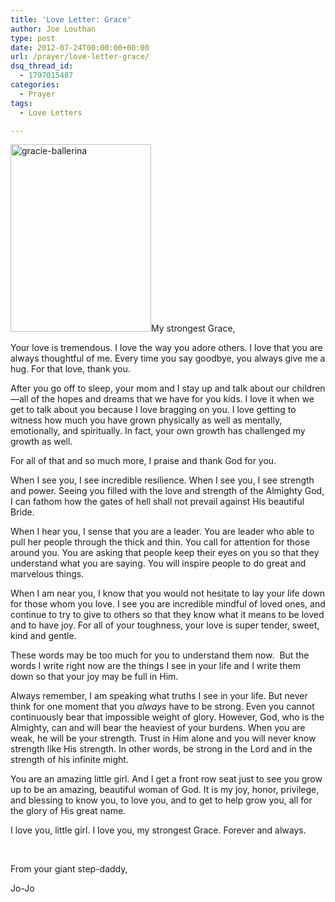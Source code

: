 ```yaml
---
title: 'Love Letter: Grace'
author: Joe Louthan
type: post
date: 2012-07-24T00:00:00+00:00
url: /prayer/love-letter-grace/
dsq_thread_id:
  - 1797015487
categories:
  - Prayer
tags:
  - Love Letters

---
```

[<img class="alignright size-medium wp-image-1837" alt="gracie-ballerina" src="https://i0.wp.com/theologic.us/wp-content/uploads/2013/02/gracie-ballerina.jpeg?resize=225%2C300" width="225" height="300" srcset="https://i0.wp.com/theologic.us/wp-content/uploads/2013/02/gracie-ballerina.jpeg?resize=225%2C300 225w, https://i0.wp.com/theologic.us/wp-content/uploads/2013/02/gracie-ballerina.jpeg?resize=768%2C1024 768w, https://i0.wp.com/theologic.us/wp-content/uploads/2013/02/gracie-ballerina.jpeg?w=1320 1320w, https://i0.wp.com/theologic.us/wp-content/uploads/2013/02/gracie-ballerina.jpeg?w=1980 1980w" sizes="(max-width: 225px) 100vw, 225px" data-recalc-dims="1" />][1]My strongest Grace,

Your love is tremendous. I love the way you adore others. I love that you are always thoughtful of me. Every time you say goodbye, you always give me a hug. For that love, thank you.

After you go off to sleep, your mom and I stay up and talk about our children—all of the hopes and dreams that we have for you kids. I love it when we get to talk about you because I love bragging on you. I love getting to witness how much you have grown physically as well as mentally, emotionally, and spiritually. In fact, your own growth has challenged my growth as well.

For all of that and so much more, I praise and thank God for you.

When I see you, I see incredible resilience. When I see you, I see strength and power. Seeing you filled with the love and strength of the Almighty God, I can fathom how the gates of hell shall not prevail against His beautiful Bride.

When I hear you, I sense that you are a leader. You are leader who able to pull her people through the thick and thin. You call for attention for those around you. You are asking that people keep their eyes on you so that they understand what you are saying. You will inspire people to do great and marvelous things.

When I am near you, I know that you would not hesitate to lay your life down for those whom you love. I see you are incredible mindful of loved ones, and continue to try to give to others so that they know what it means to be loved and to have joy. For all of your toughness, your love is super tender, sweet, kind and gentle.

These words may be too much for you to understand them now.  But the words I write right now are the things I see in your life and I write them down so that your joy may be full in Him.

Always remember, I am speaking what truths I see in your life. But never think for one moment that you _always_ have to be strong. Even you cannot continuously bear that impossible weight of glory. However, God, who is the Almighty, can and will bear the heaviest of your burdens. When you are weak, he will be your strength. Trust in Him alone and you will never know strength like His strength. In other words, be strong in the Lord and in the strength of his infinite might.

You are an amazing little girl. And I get a front row seat just to see you grow up to be an amazing, beautiful woman of God. It is my joy, honor, privilege, and blessing to know you, to love you, and to get to help grow you, all for the glory of His great name.

I love you, little girl. I love you, my strongest Grace. Forever and always.

&nbsp;

From your giant step-daddy,

Jo-Jo

 [1]: https://i0.wp.com/theologic.us/wp-content/uploads/2013/02/gracie-ballerina.jpeg